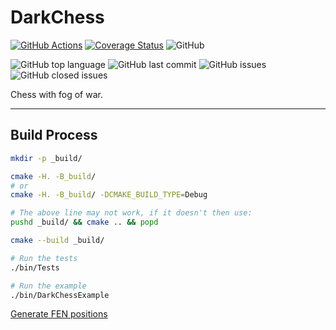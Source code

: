 # DarkChess

[![GitHub Actions](https://img.shields.io/endpoint.svg?url=https://actions-badge.atrox.dev/MarkTuddenham/DarkChess/badge&label=build&logo=none)](https://actions-badge.atrox.dev/MarkTuddenham/DarkChess/goto)
[![Coverage Status](https://coveralls.io/repos/github/MarkTuddenham/DarkChess/badge.svg?branch=master)](https://coveralls.io/github/MarkTuddenham/DarkChess?branch=master)
![GitHub](https://img.shields.io/github/license/marktuddenham/DarkChess.svg)

![GitHub top language](https://img.shields.io/github/languages/top/marktuddenham/DarkChess.svg)
![GitHub last commit](https://img.shields.io/github/last-commit/marktuddenham/DarkChess.svg)
![GitHub issues](https://img.shields.io/github/issues/marktuddenham/DarkChess.svg)
![GitHub closed issues](https://img.shields.io/github/issues-closed/marktuddenham/DarkChess.svg)

Chess with fog of war.

---

## Build Process

```bash
mkdir -p _build/

cmake -H. -B_build/
# or
cmake -H. -B_build/ -DCMAKE_BUILD_TYPE=Debug

# The above line may not work, if it doesn't then use:
pushd _build/ && cmake .. && popd

cmake --build _build/

# Run the tests
./bin/Tests

# Run the example
./bin/DarkChessExample
```

[Generate FEN positions](https://www.chessvideos.tv/chess-diagram-generator.php)
